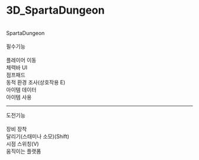 # 3D_SpartaDungeon
<br>
SpartaDungeon
<br><br>
필수기능<br>
<br>플레이어 이동
<br>체력바 UI
<br>점프패드
<br>동적 환경 조사(상호작용 E)
<br>아이템 데이터
<br>아이템 사용

-------------------------

도전기능<br>
<br>장비 장착
<br>달리기(스태미나 소모)(Shift)
<br>시점 스위칭(V)
<br>움직이는 플랫폼
